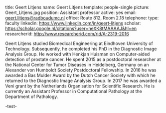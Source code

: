 title: Geert Litjens
name: Geert Litjens
template: people-single
picture: Geert_Litjens.jpg
position: Assistant professor
active: yes
email: geert.litjens@radboudumc.nl
office: Route 812, Room 2.18
telephone:
type: faculty
linkedin: https://www.linkedin.com/in/geert-litjens
scholar: https://scholar.google.nl/citations?user=neXK8tMAAAAJ&hl=en
researcherid: http://www.researcherid.com/rid/A-2319-2016

Geert Litjens studied Biomedical Engineering at Eindhoven University of Technology. Subsequently, he completed his PhD in the Diagnostic Image Analysis Group. He worked with Henkjan Huisman on Computer-aided detection of prostate cancer. He spent 2015 as a postdoctoral researcher at the National Center for Tumor Diseases in Heidelberg, Germany on an Alexander von Humboldt Society Postdoctoral Fellowship. In 2016 he was awarded a Bas Mulder Award by the Dutch Cancer Society with which he returned to the Diagnostic Image Analysis Group. In 2017 he was awarded a Veni grant by the Netherlands Organisation for Scientific Research. He is currently an Assistant Professor in Computational Pathology at the Department of Pathology.

-test-
